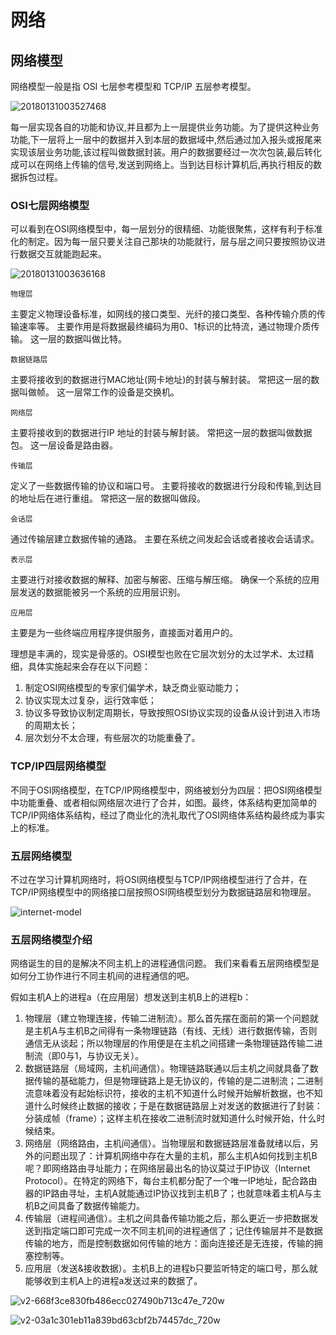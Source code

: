 # 网络

## 网络模型

网络模型一般是指 OSI 七层参考模型和 TCP/IP 五层参考模型。

![20180131003527468](/Users/pengwei/Desktop/mrpwei.github.io/docs/Notes/assets/Http/20180131003527468-6066436.png)

每一层实现各自的功能和协议,并且都为上一层提供业务功能。为了提供这种业务功能,下一层将上一层中的数据并入到本层的数据域中,然后通过加入报头或报尾来实现该层业务功能,该过程叫做数据封装。用户的数据要经过一次次包装,最后转化成可以在网络上传输的信号,发送到网络上。当到达目标计算机后,再执行相反的数据拆包过程。

### OSI七层网络模型

可以看到在OSI网络模型中，每一层划分的很精细、功能很聚焦，这样有利于标准化的制定。因为每一层只要关注自己那块的功能就行，层与层之间只要按照协议进行数据交互就能跑起来。

![20180131003636168](/Users/pengwei/Desktop/mrpwei.github.io/docs/Notes/assets/Http/20180131003636168.png)

`物理层`

主要定义物理设备标准，如网线的接口类型、光纤的接口类型、各种传输介质的传输速率等。
主要作用是将数据最终编码为用0、1标识的比特流，通过物理介质传输。
这一层的数据叫做比特。

`数据链路层`

主要将接收到的数据进行MAC地址(网卡地址)的封装与解封装。
常把这一层的数据叫做帧。
这一层常工作的设备是交换机。

`网络层`

主要将接收到的数据进行IP 地址的封装与解封装。
常把这一层的数据叫做数据包。
这一层设备是路由器。

`传输层`

定义了一些数据传输的协议和端口号。
主要将接收的数据进行分段和传输,到达目的地址后在进行重组。
常把这一层的数据叫做段。

`会话层`

通过传输层建立数据传输的通路。
主要在系统之间发起会话或者接收会话请求。

`表示层`

主要进行对接收数据的解释、加密与解密、压缩与解压缩。
确保一个系统的应用层发送的数据能被另一个系统的应用层识别。

`应用层`

主要是为一些终端应用程序提供服务，直接面对着用户的。



理想是丰满的，现实是骨感的。OSI模型也败在它层次划分的太过学术、太过精细，具体实施起来会存在以下问题：

1. 制定OSI网络模型的专家们偏学术，缺乏商业驱动能力；
2. 协议实现太过复杂，运行效率低；
3. 协议多导致协议制定周期长，导致按照OSI协议实现的设备从设计到进入市场的周期太长；
4. 层次划分不太合理，有些层次的功能重叠了。



### TCP/IP四层网络模型

不同于OSI网络模型，在TCP/IP网络模型中，网络被划分为四层：把OSI网络模型中功能重叠、或者相似网络层次进行了合并，如图。最终，体系结构更加简单的TCP/IP网络体系结构，经过了商业化的洗礼取代了OSI网络体系结构最终成为事实上的标准。

### 五层网络模型

不过在学习计算机网络时，将OSI网络模型与TCP/IP网络模型进行了合并，在TCP/IP网络模型中的网络接口层按照OSI网络模型划分为数据链路层和物理层。

![internet-model](/Users/pengwei/Desktop/mrpwei.github.io/docs/Notes/assets/Http/internet-model.jpg)

### 五层网络模型介绍

网络诞生的目的是解决不同主机上的进程通信问题。 我们来看看五层网络模型是如何分工协作进行不同主机间的进程通信的吧。

假如主机A上的进程a（在应用层）想发送到主机B上的进程b：

1. 物理层（建立物理连接，传输二进制流）。那么首先摆在面前的第一个问题就是主机A与主机B之间得有一条物理链路（有线、无线）进行数据传输，否则通信无从谈起；所以物理层的作用便是在主机之间搭建一条物理链路传输二进制流（即0与1，与协议无关）。
2. 数据链路层（局域网，主机间通信）。物理链路联通以后主机之间就具备了数据传输的基础能力，但是物理链路上是无协议的，传输的是二进制流；二进制流意味着没有起始标识符，接收的主机不知道什么时候开始解析数据，也不知道什么时候终止数据的接收；于是在数据链路层上对发送的数据进行了封装：分装成帧（frame）；这样主机在接收二进制流时就知道什么时候开始，什么时候结束。
3. 网络层（网络路由，主机间通信）。当物理层和数据链路层准备就绪以后，另外的问题出现了：计算机网络中存在大量的主机，那么主机A如何找到主机B呢？即网络路由寻址能力；在网络层最出名的协议莫过于IP协议（Internet Protocol）。在特定的网络下，每台主机都分配了一个唯一IP地址，配合路由器的IP路由寻址，主机A就能通过IP协议找到主机B了；也就意味着主机A与主机B之间具备了数据传输能力。
4. 传输层（进程间通信）。主机之间具备传输功能之后，那么更近一步把数据发送到指定端口即可完成一次不同主机间的进程通信了；记住传输层并不是数据传输的地方，而是控制数据如何传输的地方：面向连接还是无连接，传输的拥塞控制等。
5. 应用层（发送&接收数据）。主机B上的进程b只要监听特定的端口号，那么就能够收到主机A上的进程a发送过来的数据了。

![v2-668f3ce830fb486ecc027490b713c47e_720w](/Users/pengwei/Desktop/mrpwei.github.io/docs/Notes/assets/Http/v2-668f3ce830fb486ecc027490b713c47e_720w.webp)

![v2-03a1c301eb11a839bd63cbf2b74457dc_720w](/Users/pengwei/Desktop/mrpwei.github.io/docs/Notes/assets/Http/v2-03a1c301eb11a839bd63cbf2b74457dc_720w.webp)
